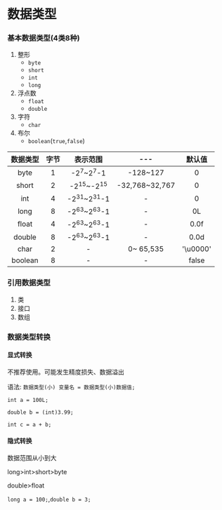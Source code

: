 # 数据类型

### 基本数据类型(4类8种)

1. 整形
    * `byte`
    * `short`
    * `int`
    * `long`
2. 浮点数
    * `float`
    * `double`
3. 字符
    - `char`
4. 布尔
    * `boolean`(`true`,`false`)

|数据类型|字节|表示范围|---|默认值|
|:---:|:---:|:---:|:---:|:---:|
|byte|1|-2<sup>7</sup>~2<sup>7</sup>-1|-128~127|0|
|short|2|-2<sup>15</sup>~-2<sup>15</sup>|-32,768~32,767|0|
|int|4|-2<sup>31</sup>~2<sup>31</sup>-1|-|0|
|long|8|-2<sup>63</sup>~2<sup>63</sup>-1|-|0L|
|float|4|-2<sup>63</sup>~2<sup>63</sup>-1|-|0.0f|
|double|8|-2<sup>63</sup>~2<sup>63</sup>-1|-|0.0d|
|char|2|-|0~ 65,535|'\u0000'|
|boolean|8|-|-|false|

### 引用数据类型

1. 类
2. 接口
3. 数组

### 数据类型转换

#### 显式转换

不推荐使用。可能发生精度损失、数据溢出

语法: `数据类型(小) 变量名 = 数据类型(小)数据值;`

`int a = 100L;`

`double b = (int)3.99;`

`int c = a + b;`

#### 隐式转换

数据范围从小到大

long>int>short>byte

double>float

`long a = 100;`,`double b = 3;`